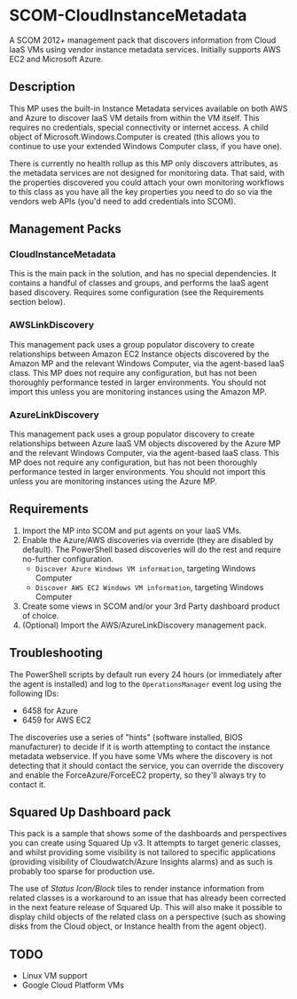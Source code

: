 # SCOM-CloudInstanceMetadata

A SCOM 2012+ management pack that discovers information from Cloud IaaS VMs using vendor instance metadata services.  Initially supports AWS EC2 and Microsoft Azure.

## Description

This MP uses the built-in Instance Metadata services available on both AWS and Azure to discover IaaS VM details from within the VM itself.  This requires no credentials, special connectivity or internet access.  A child object of Microsoft.Windows.Computer is created (this allows you to continue to use your extended Windows Computer class, if you have one).

There is currently no health rollup as this MP only discovers attributes, as the metadata services are not designed for monitoring data.  That said, with the properties discovered you could attach your own monitoring workflows to this class as you have all the key properties you need to do so via the vendors web APIs (you'd need to add credentials into SCOM).

## Management Packs

### CloudInstanceMetadata

This is the main pack in the solution, and has no special dependencies. It contains a handful of classes and groups, and performs the IaaS agent based discovery.  Requires some configuration (see the Requirements section below).

### AWSLinkDiscovery

This management pack uses a group populator discovery to create relationships between Amazon EC2 Instance objects discovered by the Amazon MP and the relevant Windows Computer, via the agent-based IaaS class.  This MP does not require any configuration, but has not been thoroughly performance tested in larger environments.  You should not import this unless you are monitoring instances using the Amazon MP.

### AzureLinkDiscovery

This management pack uses a group populator discovery to create relationships between Azure IaaS VM objects discovered by the Azure MP and the relevant Windows Computer, via the agent-based IaaS class.  This MP does not require any configuration, but has not been thoroughly performance tested in larger environments.  You should not import this unless you are monitoring instances using the Azure MP.

## Requirements

1. Import the MP into SCOM and put agents on your IaaS VMs.
1. Enable the Azure/AWS discoveries via override (they are disabled by default).  The PowerShell based discoveries will do the rest and require no-further configuration.
    * `Discover Azure Windows VM information`, targeting Windows Computer
    * `Discover AWS EC2 Windows VM information`, targeting Windows Computer
1. Create some views in SCOM and/or your 3rd Party dashboard product of choice.
1. (Optional) Import the AWS/AzureLinkDiscovery management pack.

## Troubleshooting

The PowerShell scripts by default run every 24 hours (or immediately after the agent is installed) and log to the `OperationsManager` event log using the following IDs:

* 6458 for Azure
* 6459 for AWS EC2

The discoveries use a series of "hints" (software installed, BIOS manufacturer) to decide if it is worth attempting to contact the instance metadata webservice. If you have some VMs where the discovery is not detecting that it should contact the service, you can override the discovery and enable the ForceAzure/ForceEC2 property, so they'll always try to contact it.

## Squared Up Dashboard pack

This pack is a sample that shows some of the dashboards and perspectives you can create using Squared Up v3.  It attempts to target generic classes, and whilst providing some visibility is not tailored to specific applications (providing visibility of Cloudwatch/Azure Insights alarms) and as such is probably too sparse for production use.

The use of _Status Icon/Block_ tiles to render instance information from related classes is a workaround to an issue that has already been corrected in the next feature release of Squared Up.  This will also make it possible to display child objects of the related class on a perspective (such as showing disks from the Cloud object, or Instance health from the agent object).

## TODO

* Linux VM support
* Google Cloud Platform VMs
